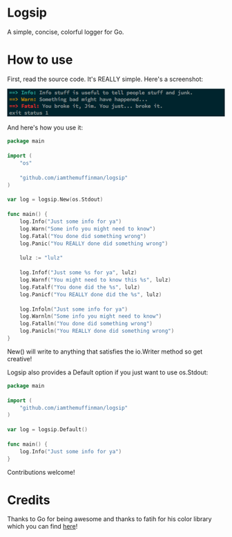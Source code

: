 # Logsip
A simple, concise, colorful logger for Go.

# How to use
First, read the source code. It's REALLY simple. Here's a screenshot:

![Just a screenshot here, nothin' to see](/screenshot.png?raw=true)

And here's how you use it:

```go
package main

import (
    "os"

    "github.com/iamthemuffinman/logsip"
)

var log = logsip.New(os.Stdout)

func main() {
    log.Info("Just some info for ya")
    log.Warn("Some info you might need to know")
    log.Fatal("You done did something wrong")
    log.Panic("You REALLY done did something wrong")
    
    lulz := "lulz"

    log.Infof("Just some %s for ya", lulz)
    log.Warnf("You might need to know this %s", lulz)
    log.Fatalf("You done did the %s", lulz)
    log.Panicf("You REALLY done did the %s", lulz)
    
    log.Infoln("Just some info for ya")
    log.Warnln("Some info you might need to know")
    log.Fatalln("You done did something wrong")
    log.Panicln("You REALLY done did something wrong")
}
```

New() will write to anything that satisfies the io.Writer method so get creative!

Logsip also provides a Default option if you just want to use os.Stdout:

```go
package main

import (
    "github.com/iamthemuffinman/logsip"
)

var log = logsip.Default()

func main() {
    log.Info("Just some info for ya")
}
```
Contributions welcome!

# Credits
Thanks to Go for being awesome and thanks to fatih for his color library which you can find [here](https://github.com/fatih/color)!
